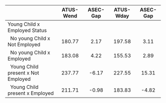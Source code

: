 
|                      |    ATUS-Wend |     ASEC-Gap |    ATUS-Wday |     ASEC-Gap |
| -------------------- | :----------: | :----------: | :----------: | :----------: |
| Young Child x Employed Status |              |              |              |              |
| &nbsp;&nbsp;No young Child x Not Employed |       180.77 |         2.17 |       197.58 |         3.11 |
| &nbsp;&nbsp;No young Child x Employed |       183.08 |         4.22 |       155.53 |         2.89 |
| &nbsp;&nbsp;Young Child present x Not Employed |       237.77 |        -6.17 |       227.55 |        15.31 |
| &nbsp;&nbsp;Young Child present x Employed |       211.71 |        -0.98 |       183.83 |        -4.82 |

